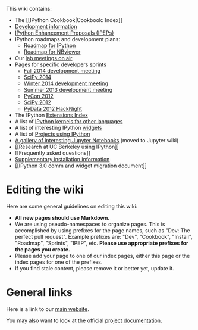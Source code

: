 This wiki contains:

* The [[IPython Cookbook|Cookbook: Index]]
* [Development information](wiki/Dev:-Index)
* [IPython Enhancement Proposals (IPEPs)](wiki/IPEPs:-IPython-Enhancement-Proposals)
* IPython roadmaps and development plans:
  - [Roadmap for IPython](wiki/Roadmap:-IPython)
  - [Roadmap for NBviewer](wiki/Roadmap:-NBviewer)
* Our [lab meetings on air](wiki/Dev:-Lab-meetings-on-Air)
* Pages for specific developers sprints
  - [Fall 2014 development meeting](wiki/Dev:-Meeting,-September-2014)
  - [SciPy 2014](wiki/Sprints:-SciPy2014)
  - [Winter 2014 development meeting](wiki/Dev:-Meeting,-January-2014)
  - [Summer 2013 development meeting](wiki/Dev:-Meeting,-July-2013)
  - [PyCon 2012](wiki/Sprints:-PyCon2012)
  - [SciPy 2012](wiki/Sprints:-SciPy2012)
  - [PyData 2012 HackNight](wiki/PyData-2012-HackNight)
* The IPython [Extensions Index](wiki/Extensions-Index)
* A list of [IPython kernels for other languages](wiki/IPython-kernels-for-other-languages)
* A list of interesting IPython [widgets](wiki/widgets)
* A list of [Projects using IPython](wiki/Projects-using-IPython)
* [A gallery of interesting Jupyter Notebooks](https://github.com/jupyter/jupyter/wiki/A-gallery-of-interesting-Jupyter-Notebooks) (moved to Jupyter wiki)
* [[Research at UC Berkeley using IPython]]
* [[Frequently asked questions]]
* [Supplementary installation information](wiki/Install:-Index)
* [[IPython 3.0 comm and widget migration document]]

# Editing the wiki

Here are some general guidelines on editing this wiki:

* **All new pages should use Markdown.**
* We are using pseudo-namespaces to organize pages.  This is accomplished by using prefixes for the page names, such as "Dev: The perfect pull request". Example prefixes are: "Dev", "Cookbook", "Install", "Roadmap", "Sprints", "IPEP", etc. **Please use appropriate prefixes for the pages you create.**
* Please add your page to one of our index pages, either this page or the index pages for one of the prefixes.
* If you find stale content, please remove it or better yet, update it.

# General links

Here is a link to our [main website](http://ipython.org).

You may also want to look at the official [project documentation](http://ipython.org/documentation.html).